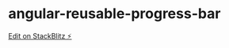 # angular-reusable-progress-bar

[Edit on StackBlitz ⚡️](https://stackblitz.com/edit/angular-reusable-progress-bar)